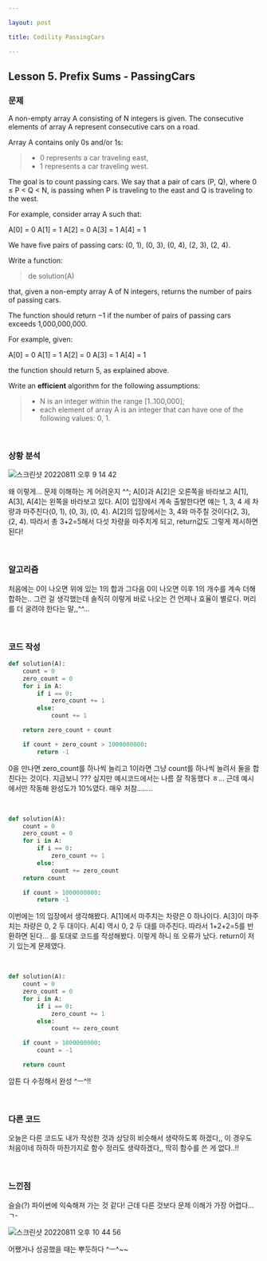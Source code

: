 ```yaml
---

layout: post

title: Codility PassingCars

---
```


## Lesson 5. Prefix Sums - PassingCars

### 문제

A non-empty array A consisting of N integers is given. The consecutive elements of array A represent consecutive cars on a road.

Array A contains only 0s and/or 1s:

> - 0 represents a car traveling east,
> - 1 represents a car traveling west.

The goal is to count passing cars. We say that a pair of cars (P, Q), where 0 ≤ P < Q < N, is passing when P is traveling to the east and Q is traveling to the west.

For example, consider array A such that:

A[0] = 0
 A[1] = 1
 A[2] = 0
 A[3] = 1
 A[4] = 1

We have five pairs of passing cars: (0, 1), (0, 3), (0, 4), (2, 3), (2, 4).

Write a function:

> de solution(A)

that, given a non-empty array A of N integers, returns the number of pairs of passing cars.

The function should return −1 if the number of pairs of passing cars exceeds 1,000,000,000.

For example, given:

A[0] = 0
 A[1] = 1
 A[2] = 0
 A[3] = 1
 A[4] = 1

the function should return 5, as explained above.

Write an ****efficient**** algorithm for the following assumptions:

> - N is an integer within the range [1..100,000];
> - each element of array A is an integer that can have one of the following values: 0, 1.

<br/>

### 상황 분석

![스크린샷 20220811 오후 9 14 42](https://user-images.githubusercontent.com/72901045/184131174-36b81af4-331a-40f8-a027-5b8db0b9deed.png)

왜 이렇게... 문제 이해하는 게 어려운지 ^^; A[0]과 A[2]은 오른쪽을 바라보고 A[1], A[3], A[4]는 왼쪽을 바라보고 있다. A[0] 입장에서 계속 출발한다면 얘는 1, 3, 4 세 차량과 마주친다(0, 1), (0, 3), (0, 4). A[2]의 입장에서는 3, 4와 마주칠 것이다(2, 3), (2, 4). 따라서 총 3+2=5해서 다섯 차량을 마주치게 되고, return값도 그렇게 제시하면 된다!

<br/>

### 알고리즘

처음에는 0이 나오면 위에 있는 1의 합과 그다음 0이 나오면 이후 1의 개수를 계속 더해 합하는.. 그런 걸 생각했는데 솔직히 이렇게 바로 나오는 건 언제나 효율이 별로다. 머리를 더 굴려야 한다는 말,,^^...

<br/>

### 코드 작성

```python
def solution(A):
    count = 0
    zero_count = 0
    for i in A:
        if i == 0:
            zero_count += 1
        else:
            count += 1

    return zero_count + count

    if count + zero_count > 1000000000:
        return -1
```

0을 만나면 zero_count를 하나씩 늘리고 1이라면 그냥 count를 하나씩 늘려서 둘을 합친다는 것이다. 지금보니 ??? 싶지만 예시코드에서는 나름 잘 작동했다 ㅎ... 근데 예시에서만 작동해 완성도가 10%였다. 매우 처참........

<br/>

```python
def solution(A):
    count = 0
    zero_count = 0
    for i in A:
        if i == 0:
            zero_count += 1
        else:
            count += zero_count
    return count

    if count > 1000000000:
        return -1
```

이번에는 1의 입장에서 생각해봤다. A[1]에서 마주치는 차량은 0 하나이다. A[3]이 마주치는 차량은 0, 2 두 대이다. A[4] 역시 0, 2 두 대를 마주친다. 따라서 1+2+2=5를 반환하면 된다... 를 토대로 코드를 작성해봤다. 이렇게 하니 또 오류가 났다. return이 저기 있는게 문제였다.

<br/>

```python
def solution(A):
    count = 0
    zero_count = 0
    for i in A:
        if i == 0:
            zero_count += 1
        else:
            count += zero_count

    if count > 1000000000:
        count = -1

    return count
```

암튼 다 수정해서 완성 ^ㅡ^!!

<br/>

### 다른 코드

오늘은 다른 코드도 내가 작성한 것과 상당히 비슷해서 생략하도록 하겠다,, 이 경우도 처음이네 하하하 마찬가지로 함수 정리도 생략하겠다,, 딱히 함수를 쓴 게 없다..!!

<br/>

### 느낀점

슬슬(?) 파이썬에 익숙해져 가는 것 같다! 근데 다른 것보다 문제 이해가 가장 어렵다... ㄱ-

![스크린샷 20220811 오후 10 44 56](https://user-images.githubusercontent.com/72901045/184147851-992fa98c-592e-432c-b630-7768df719b07.png)

어쨌거나 성공했을 때는 뿌듯하다 ^ㅡ^~~


